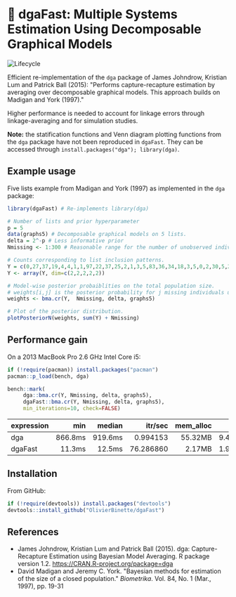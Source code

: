 # :dart: dgaFast: Multiple Systems Estimation Using Decomposable Graphical Models

![Lifecycle](https://img.shields.io/badge/lifecycle-experimental-orange.svg)

Efficient re-implementation of the `dga` package of James Johndrow, Kristian Lum and Patrick Ball (2015): "Performs capture-recapture estimation by averaging over decomposable graphical models. This approach builds on Madigan and York (1997)." 

Higher performance is needed to account for linkage errors through linkage-averaging and for simulation studies.

**Note:** the statification functions and Venn diagram plotting functions from the `dga` package have not been reproduced in `dgaFast`. They can be accessed through `install.packages("dga"); library(dga)`.

## Example usage

Five lists example from Madigan and York (1997) as implemented in the `dga` package:

```r
library(dgaFast) # Re-implements library(dga)

# Number of lists and prior hyperparameter
p = 5
data(graphs5) # Decomposable graphical models on 5 lists.
delta = 2^-p # Less informative prior
Nmissing <- 1:300 # Reasonable range for the number of unobserved individuals.

# Counts corresponding to list inclusion patterns.
Y = c(0,27,37,19,4,4,1,1,97,22,37,25,2,1,3,5,83,36,34,18,3,5,0,2,30,5,23,8,0,3,0,2)
Y <- array(Y, dim=c(2,2,2,2,2))

# Model-wise posterior probaiblities on the total population size.
# weights[i,j] is the posterior probability for j missing individuals under model graphs5[[j]].
weights <- bma.cr(Y,  Nmissing, delta, graphs5)

# Plot of the posterior distribution.
plotPosteriorN(weights, sum(Y) + Nmissing)
```

## Performance gain

On a 2013 MacBook Pro 2.6 GHz Intel Core i5:

```r
if (!require(pacman)) install.packages("pacman")
pacman::p_load(bench, dga)

bench::mark(
     dga::bma.cr(Y, Nmissing, delta, graphs5),
     dgaFast::bma.cr(Y, Nmissing, delta, graphs5), 
     min_iterations=10, check=FALSE)
```

<center>
<table>
 <thead>
  <tr>
   <th style="text-align:left;"> expression </th>
   <th style="text-align:right;"> min </th>
   <th style="text-align:right;"> median </th>
   <th style="text-align:right;"> itr/sec </th>
   <th style="text-align:right;"> mem_alloc </th>
   <th style="text-align:right;"> gc/sec </th>
  </tr>
 </thead>
<tbody>
  <tr>
   <td style="text-align:left;"> dga </td>
   <td style="text-align:right;"> 866.8ms </td>
   <td style="text-align:right;"> 919.6ms </td>
   <td style="text-align:right;"> 0.994153 </td>
   <td style="text-align:right;"> 55.32MB </td>
   <td style="text-align:right;"> 9.444453 </td>
  </tr>
  <tr>
   <td style="text-align:left;"> dgaFast </td>
   <td style="text-align:right;"> 11.3ms </td>
   <td style="text-align:right;"> 12.5ms </td>
   <td style="text-align:right;"> 76.286860 </td>
   <td style="text-align:right;"> 2.17MB </td>
   <td style="text-align:right;"> 1.956073 </td>
  </tr>
</tbody>
</table>
</center>

## Installation

From GitHub:
```r
if (!require(devtools)) install.packages("devtools")
devtools::install_github("OlivierBinette/dgaFast")
```

## References
- James Johndrow, Kristian Lum and Patrick Ball (2015). dga: Capture-Recapture
  Estimation using Bayesian Model Averaging. R package version 1.2.
  https://CRAN.R-project.org/package=dga
- David Madigan and Jeremy C. York. "Bayesian methods for estimation of the size of a closed population." _Biometrika_. Vol. 84, No. 1 (Mar., 1997), pp.
19-31
